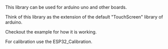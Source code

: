 This library can be used for arduino uno and other boards.

Think of this library as the extension of the default "TouchScreen" library of arduino.

Checkout the example for how it is working.

For calibration use the ESP32_Calibration.
